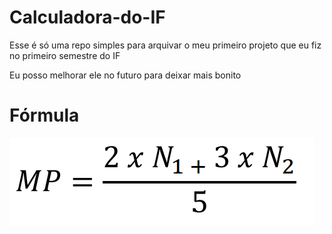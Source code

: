 # Calculadora-do-IF

Esse é só uma repo simples para arquivar o meu primeiro projeto que eu fiz no primeiro semestre do IF

Eu posso melhorar ele no futuro para deixar mais bonito

# Fórmula
<img
src="https://github.com/marshfellow42/marshfellow42/blob/34550c857a86be40afa6b96e8cc6a3a137a6bb29/Assets/Projects/Calculator/Screenshot_20230813-040153~2.png" />
